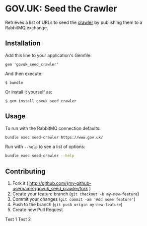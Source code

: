 # GOV.UK: Seed the Crawler

Retrieves a list of URLs to seed the [crawler](https://github.com/alphagov/govuk_crawler_worker) by publishing them to a RabbitMQ exchange.

## Installation

Add this line to your application's Gemfile:

    gem 'govuk_seed_crawler'

And then execute:

    $ bundle

Or install it yourself as:

    $ gem install govuk_seed_crawler

## Usage

To run with the RabbitMQ connection defaults:

```bash
bundle exec seed-crawler https://www.gov.uk/
```

Run with `--help` to see a list of options:

```bash
bundle exec seed-crawler --help
```

## Contributing

1. Fork it ( http://github.com/{my-github-username}/govuk_seed_crawler/fork )
2. Create your feature branch (`git checkout -b my-new-feature`)
3. Commit your changes (`git commit -am 'Add some feature'`)
4. Push to the branch (`git push origin my-new-feature`)
5. Create new Pull Request

Test 1
Test 2
